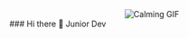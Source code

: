 <div style="text-align: center; width: auto; height: auto;"">
  <img src="https://cdn.pixabay.com/animation/2023/05/09/23/24/23-24-59-615_256.gif" alt="Calming GIF">
</div>
### Hi there 👋
Junior Dev

<!--
**Chlebab/Chlebab** is a ✨ _special_ ✨ repository because its `README.md` (this file) appears on your GitHub profile.

Here are some ideas to get you started:

- 🔭 I’m currently working on ...
- 🌱 I’m currently learning ...
- 👯 I’m looking to collaborate on ...
- 🤔 I’m looking for help with ...
- 💬 Ask me about ...
- 📫 How to reach me: ...
- 😄 Pronouns: ...
- ⚡ Fun fact: ...
-->
